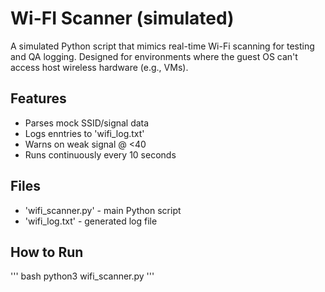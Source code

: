 # Wi-FI Scanner (simulated)
A simulated Python script that mimics real-time Wi-Fi scanning for testing and QA logging. Designed for environments where the guest OS can't access host wireless hardware (e.g., VMs).

## Features
 - Parses mock SSID/signal data
 - Logs enntries to 'wifi_log.txt'
 - Warns on weak signal @ <40
 - Runs continuously every 10 seconds

## Files
 - 'wifi_scanner.py' - main Python script
 - 'wifi_log.txt' - generated log file
 
## How to Run
'''
bash
python3 wifi_scanner.py
'''
